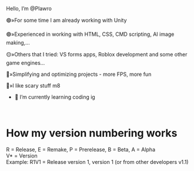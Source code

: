 Hello, I’m @Plawro

🟢»For some time I am already working with Unity

🟣»Experienced in working with HTML, CSS, CMD scripting, AI image making,...

🟡»Others that I tried: VS forms apps, Roblox development and some other game engines...

🔵»Simplifying and optimizing projects - more FPS, more fun

🔴»I like scary stuff m8

- 🌱 I’m currently learning coding ig
<br><br><br>
# How my version numbering works
R = Release, E = Remake, P = Prerelease, B = Beta, A = Alpha <br>
V* = Version <br>
Example: R1V1 = Release version 1, version 1 (or from other developers v1.1)

<!---
Plawro is ✨ special ✨ because his `README.md` appears on his GitHub profile.
--->
